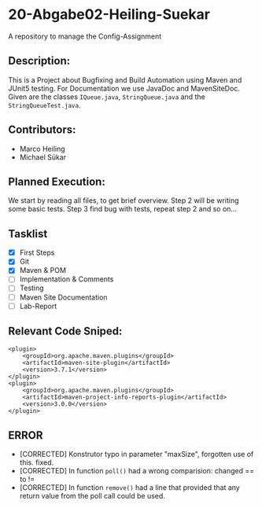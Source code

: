 # 20-Abgabe02-Heiling-Suekar
A repository to manage the Config-Assignment

## Description:
This is a Project about Bugfixing and Build Automation using Maven and JUnit5 testing. 
For Documentation we use JavaDoc and MavenSiteDoc. Given are the classes `IQueue.java`, 
`StringQueue.java` and the `StringQueueTest.java`. 

## Contributors:
* Marco Heiling
* Michael Sükar

## Planned Execution: 
We start by reading all files, to get brief overview.
Step 2 will be writing some basic tests.
Step 3 find bug with tests, repeat step 2 and so on...

## Tasklist
- [x] First Steps
- [x] Git
- [x] Maven & POM
- [ ] Implementation & Comments
- [ ] Testing
- [ ] Maven Site Documentation
- [ ] Lab-Report

## Relevant Code Sniped:
```
<plugin>
	<groupId>org.apache.maven.plugins</groupId>
	<artifactId>maven-site-plugin</artifactId>
	<version>3.7.1</version>
</plugin>
<plugin>
	<groupId>org.apache.maven.plugins</groupId>
	<artifactId>maven-project-info-reports-plugin</artifactId>
	<version>3.0.0</version>
</plugin>
```

## ERROR
* [CORRECTED] Konstrutor typo in parameter "maxSize", forgotten use of this. fixed.
* [CORRECTED] In function `poll()` had a wrong comparision: changed == to !=
* [CORRECTED] In function `remove()` had a line that provided that any return value from the poll call could be used.